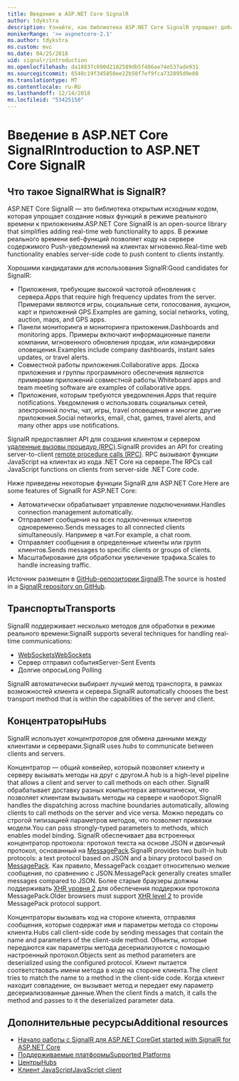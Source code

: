 ```yaml
---
title: Введение в ASP.NET Core SignalR
author: tdykstra
description: Узнайте, как библиотека ASP.NET Core SignalR упрощает добавление функциональности в режиме реального времени к приложениям.
monikerRange: '>= aspnetcore-2.1'
ms.author: tdykstra
ms.custom: mvc
ms.date: 04/25/2018
uid: signalr/introduction
ms.openlocfilehash: da18837c690d2182589db5f486ae74e537ade931
ms.sourcegitcommit: 6548c19f345850ee22b50f7ef9fca732895d9e08
ms.translationtype: MT
ms.contentlocale: ru-RU
ms.lasthandoff: 12/14/2018
ms.locfileid: "53425150"
---
```

# <a name="introduction-to-aspnet-core-signalr"></a><span data-ttu-id="0b806-103">Введение в ASP.NET Core SignalR</span><span class="sxs-lookup"><span data-stu-id="0b806-103">Introduction to ASP.NET Core SignalR</span></span>

## <a name="what-is-signalr"></a><span data-ttu-id="0b806-104">Что такое SignalR</span><span class="sxs-lookup"><span data-stu-id="0b806-104">What is SignalR?</span></span>

<span data-ttu-id="0b806-105">ASP.NET Core SignalR — это библиотека открытым исходным кодом, которая упрощает создание новых функций в режиме реального времени к приложениям.</span><span class="sxs-lookup"><span data-stu-id="0b806-105">ASP.NET Core SignalR is an open-source library that simplifies adding real-time web functionality to apps.</span></span> <span data-ttu-id="0b806-106">В режиме реального времени веб-функций позволяет коду на сервере содержимого Push-уведомлений на клиентах мгновенно.</span><span class="sxs-lookup"><span data-stu-id="0b806-106">Real-time web functionality enables server-side code to push content to clients instantly.</span></span>

<span data-ttu-id="0b806-107">Хорошими кандидатами для использования SignalR:</span><span class="sxs-lookup"><span data-stu-id="0b806-107">Good candidates for SignalR:</span></span>

* <span data-ttu-id="0b806-108">Приложения, требующие высокой частотой обновления с сервера.</span><span class="sxs-lookup"><span data-stu-id="0b806-108">Apps that require high frequency updates from the server.</span></span> <span data-ttu-id="0b806-109">Примерами являются игры, социальные сети, голосования, аукцион, карт и приложений GPS.</span><span class="sxs-lookup"><span data-stu-id="0b806-109">Examples are gaming, social networks, voting, auction, maps, and GPS apps.</span></span>
* <span data-ttu-id="0b806-110">Панели мониторинга и мониторинга приложения.</span><span class="sxs-lookup"><span data-stu-id="0b806-110">Dashboards and monitoring apps.</span></span> <span data-ttu-id="0b806-111">Примеры включают информационные панели компании, мгновенного обновления продаж, или командировки оповещения.</span><span class="sxs-lookup"><span data-stu-id="0b806-111">Examples include company dashboards, instant sales updates, or travel alerts.</span></span>
* <span data-ttu-id="0b806-112">Совместной работы приложения.</span><span class="sxs-lookup"><span data-stu-id="0b806-112">Collaborative apps.</span></span> <span data-ttu-id="0b806-113">Доска приложения и группы программного обеспечения являются примерами приложений совместной работы.</span><span class="sxs-lookup"><span data-stu-id="0b806-113">Whiteboard apps and team meeting software are examples of collaborative apps.</span></span>
* <span data-ttu-id="0b806-114">Приложения, которым требуются уведомления.</span><span class="sxs-lookup"><span data-stu-id="0b806-114">Apps that require notifications.</span></span> <span data-ttu-id="0b806-115">Уведомления о использовать социальных сетей, электронной почты, чат, игры, travel оповещения и многие другие приложения.</span><span class="sxs-lookup"><span data-stu-id="0b806-115">Social networks, email, chat, games, travel alerts, and many other apps use notifications.</span></span>

<span data-ttu-id="0b806-116">SignalR предоставляет API для создания клиентом и сервером [удаленные вызовы процедур (RPC)](https://wikipedia.org/wiki/Remote_procedure_call).</span><span class="sxs-lookup"><span data-stu-id="0b806-116">SignalR provides an API for creating server-to-client [remote procedure calls (RPC)](https://wikipedia.org/wiki/Remote_procedure_call).</span></span> <span data-ttu-id="0b806-117">RPC вызывают функции JavaScript на клиентах из кода .NET Core на сервере.</span><span class="sxs-lookup"><span data-stu-id="0b806-117">The RPCs call JavaScript functions on clients from server-side .NET Core code.</span></span>

<span data-ttu-id="0b806-118">Ниже приведены некоторые функции SignalR для ASP.NET Core.</span><span class="sxs-lookup"><span data-stu-id="0b806-118">Here are some features of SignalR for ASP.NET Core:</span></span>

* <span data-ttu-id="0b806-119">Автоматически обрабатывает управление подключениями.</span><span class="sxs-lookup"><span data-stu-id="0b806-119">Handles connection management automatically.</span></span>
* <span data-ttu-id="0b806-120">Отправляет сообщения на всех подключенных клиентов одновременно.</span><span class="sxs-lookup"><span data-stu-id="0b806-120">Sends messages to all connected clients simultaneously.</span></span> <span data-ttu-id="0b806-121">Например в чат.</span><span class="sxs-lookup"><span data-stu-id="0b806-121">For example, a chat room.</span></span>
* <span data-ttu-id="0b806-122">Отправляет сообщения в определенные клиенты или групп клиентов.</span><span class="sxs-lookup"><span data-stu-id="0b806-122">Sends messages to specific clients or groups of clients.</span></span>
* <span data-ttu-id="0b806-123">Масштабирование для обработки увеличение трафика.</span><span class="sxs-lookup"><span data-stu-id="0b806-123">Scales to handle increasing traffic.</span></span>

<span data-ttu-id="0b806-124">Источник размещен в [GitHub-репозитории SignalR](https://github.com/aspnet/AspNetCore/tree/master/src/SignalR).</span><span class="sxs-lookup"><span data-stu-id="0b806-124">The source is hosted in a [SignalR repository on GitHub](https://github.com/aspnet/AspNetCore/tree/master/src/SignalR).</span></span>

## <a name="transports"></a><span data-ttu-id="0b806-125">Транспорты</span><span class="sxs-lookup"><span data-stu-id="0b806-125">Transports</span></span>

<span data-ttu-id="0b806-126">SignalR поддерживает несколько методов для обработки в режиме реального времени:</span><span class="sxs-lookup"><span data-stu-id="0b806-126">SignalR supports several techniques for handling real-time communications:</span></span>

* [<span data-ttu-id="0b806-127">WebSockets</span><span class="sxs-lookup"><span data-stu-id="0b806-127">WebSockets</span></span>](https://tools.ietf.org/html/rfc7118)
* <span data-ttu-id="0b806-128">Сервер отправил события</span><span class="sxs-lookup"><span data-stu-id="0b806-128">Server-Sent Events</span></span>
* <span data-ttu-id="0b806-129">Долгие опросы</span><span class="sxs-lookup"><span data-stu-id="0b806-129">Long Polling</span></span>

<span data-ttu-id="0b806-130">SignalR автоматически выбирает лучший метод транспорта, в рамках возможностей клиента и сервера.</span><span class="sxs-lookup"><span data-stu-id="0b806-130">SignalR automatically chooses the best transport method that is within the capabilities of the server and client.</span></span>

## <a name="hubs"></a><span data-ttu-id="0b806-131">Концентраторы</span><span class="sxs-lookup"><span data-stu-id="0b806-131">Hubs</span></span>

<span data-ttu-id="0b806-132">SignalR использует *концентраторов* для обмена данными между клиентами и серверами.</span><span class="sxs-lookup"><span data-stu-id="0b806-132">SignalR uses *hubs* to communicate between clients and servers.</span></span>

<span data-ttu-id="0b806-133">Концентратор — общий конвейер, который позволяет клиенту и серверу вызывать методы на друг с другом.</span><span class="sxs-lookup"><span data-stu-id="0b806-133">A hub is a high-level pipeline that allows a client and server to call methods on each other.</span></span> <span data-ttu-id="0b806-134">SignalR обрабатывает доставку разных компьютерах автоматически, что позволяет клиентам вызывать методы на сервере и наоборот.</span><span class="sxs-lookup"><span data-stu-id="0b806-134">SignalR handles the dispatching across machine boundaries automatically, allowing clients to call methods on the server and vice versa.</span></span> <span data-ttu-id="0b806-135">Можно передать со строгой типизацией параметров методов, что позволяет привязки модели.</span><span class="sxs-lookup"><span data-stu-id="0b806-135">You can pass strongly-typed parameters to methods, which enables model binding.</span></span> <span data-ttu-id="0b806-136">SignalR обеспечивает два встроенных концентратор протокола: протокол текста на основе JSON и двоичный протокол, основанный на [MessagePack](https://msgpack.org/).</span><span class="sxs-lookup"><span data-stu-id="0b806-136">SignalR provides two built-in hub protocols: a text protocol based on JSON and a binary protocol based on [MessagePack](https://msgpack.org/).</span></span>  <span data-ttu-id="0b806-137">Как правило, MessagePack создает относительно мелкие сообщения, по сравнению с JSON.</span><span class="sxs-lookup"><span data-stu-id="0b806-137">MessagePack generally creates smaller messages compared to JSON.</span></span> <span data-ttu-id="0b806-138">Более старые браузеры должны поддерживать [XHR уровня 2](https://caniuse.com/#feat=xhr2) для обеспечения поддержки протокола MessagePack.</span><span class="sxs-lookup"><span data-stu-id="0b806-138">Older browsers must support [XHR level 2](https://caniuse.com/#feat=xhr2) to provide MessagePack protocol support.</span></span>

<span data-ttu-id="0b806-139">Концентраторы вызывать код на стороне клиента, отправляя сообщения, которые содержат имя и параметры метода со стороны клиента.</span><span class="sxs-lookup"><span data-stu-id="0b806-139">Hubs call client-side code by sending messages that contain the name and parameters of the client-side method.</span></span> <span data-ttu-id="0b806-140">Объекты, которые передаются как параметры метода десериализуются с помощью настроенный протокол.</span><span class="sxs-lookup"><span data-stu-id="0b806-140">Objects sent as method parameters are deserialized using the configured protocol.</span></span> <span data-ttu-id="0b806-141">Клиент пытается соответствовать имени метода в коде на стороне клиента.</span><span class="sxs-lookup"><span data-stu-id="0b806-141">The client tries to match the name to a method in the client-side code.</span></span> <span data-ttu-id="0b806-142">Когда клиент находит совпадение, он вызывает метод и передает ему параметр десериализованные данные.</span><span class="sxs-lookup"><span data-stu-id="0b806-142">When the client finds a match, it calls the method and passes to it the deserialized parameter data.</span></span>

## <a name="additional-resources"></a><span data-ttu-id="0b806-143">Дополнительные ресурсы</span><span class="sxs-lookup"><span data-stu-id="0b806-143">Additional resources</span></span>

* [<span data-ttu-id="0b806-144">Начало работы с SignalR для ASP.NET Core</span><span class="sxs-lookup"><span data-stu-id="0b806-144">Get started with SignalR for ASP.NET Core</span></span>](xref:tutorials/signalr)
* [<span data-ttu-id="0b806-145">Поддерживаемые платформы</span><span class="sxs-lookup"><span data-stu-id="0b806-145">Supported Platforms</span></span>](xref:signalr/supported-platforms)
* [<span data-ttu-id="0b806-146">Центры</span><span class="sxs-lookup"><span data-stu-id="0b806-146">Hubs</span></span>](xref:signalr/hubs)
* [<span data-ttu-id="0b806-147">Клиент JavaScript</span><span class="sxs-lookup"><span data-stu-id="0b806-147">JavaScript client</span></span>](xref:signalr/javascript-client)
